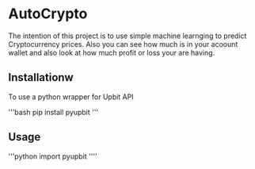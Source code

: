 # AutoCrypto

The intention of this project is to use simple machine learnging to predict Cryptocurrency prices.
Also you can see how much is in your acoount wallet and also look at how much profit or loss your are having.

## Installationw

To use a python wrapper for Upbit API

'''bash
pip install pyupbit
'''

## Usage

'''python
import pyupbit
''''
